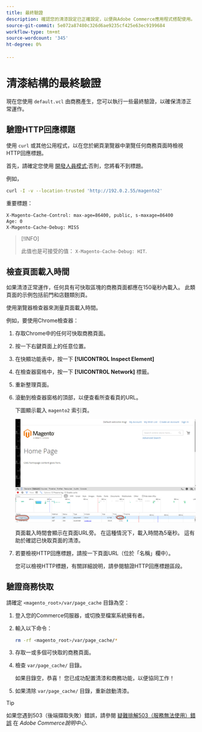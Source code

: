 ```yaml
---
title: 最終驗證
description: 確認您的清漆設定已正確設定，以便與Adobe Commerce應用程式搭配使用。
source-git-commit: 5e072a87480c326d6ae9235cf425e63ec9199684
workflow-type: tm+mt
source-wordcount: '345'
ht-degree: 0%

---
```



# 清漆結構的最終驗證

現在您使用 `default.vcl` 由商務產生，您可以執行一些最終驗證，以確保清漆正常運作。

## 驗證HTTP回應標題

使用 `curl` 或其他公用程式，以在您於網頁瀏覽器中瀏覽任何商務頁面時檢視HTTP回應標題。

首先，請確定您使用 [開發人員模式](../cli/set-mode.md#change-to-developer-mode);否則，您將看不到標題。

例如，

```bash
curl -I -v --location-trusted 'http://192.0.2.55/magento2'
```

重要標題：

```terminal
X-Magento-Cache-Control: max-age=86400, public, s-maxage=86400
Age: 0
X-Magento-Cache-Debug: MISS
```

>[!INFO]
>
>此值也是可接受的值： `X-Magento-Cache-Debug: HIT`.

## 檢查頁面載入時間

如果清漆正常運作，任何具有可快取區塊的商務頁面都應在150毫秒內載入。 此類頁面的示例包括前門和店麵類別頁。

使用瀏覽器檢查器來測量頁面載入時間。

例如，要使用Chrome檢查器：

1. 存取Chrome中的任何可快取商務頁面。
1. 按一下右鍵頁面上的任意位置。
1. 在快顯功能表中，按一下 **[!UICONTROL Inspect Element]**
1. 在檢查器窗格中，按一下 **[!UICONTROL Network]** 標籤。
1. 重新整理頁面。
1. 滾動到檢查器窗格的頂部，以便查看所查看頁的URL。

   下圖顯示載入 `magento2` 索引頁。

   ![按一下您正在檢視的頁面](../../assets/configuration/varnish-inspector.png)

   頁面載入時間會顯示在頁面URL旁。 在這種情況下，載入時間為5毫秒。 這有助於確認已快取頁面的清漆。

1. 若要檢視HTTP回應標題，請按一下頁面URL（位於「名稱」欄中）。

   您可以檢視HTTP標題，有關詳細說明，請參閱驗證HTTP回應標題區段。

## 驗證商務快取

請確定 `<magento_root>/var/page_cache` 目錄為空：

1. 登入您的Commerce伺服器，或切換至檔案系統擁有者。
1. 輸入以下命令：

   ```bash
   rm -rf <magento_root>/var/page_cache/*
   ```

1. 存取一或多個可快取的商務頁面。
1. 檢查 `var/page_cache/` 目錄。

   如果目錄空，恭喜！ 您已成功配置清漆和商務功能，以便協同工作！

1. 如果清除 `var/page_cache/` 目錄，重新啟動清漆。

>[!TIP]
>
>如果您遇到503（後端擷取失敗）錯誤，請參閱 [疑難排解503（服務無法使用）錯誤](https://support.magento.com/hc/en-us/articles/360034631211) 在 _Adobe Commerce說明中心_.
